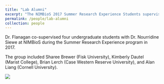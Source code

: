 ```yaml
---
title: "Lab Alumni"
excerpt: "The NIMBioS 2017 Summer Research Experience Students supervised by Dr. Flanagan<br/><img src='/images/sre2017_birdproj_700x534.png'>"
permalink: /people/lab-alumni
collection: people
---
```


Dr. Flanagan co-supervised four undergraduate students with Dr. Nourridine Siewe at NIMBioS during the Summer Research Experience program in 2017.

The group included Sharee Brewer (Fisk University), Kimberly Dautel (Marist College), Brian Lerch (Case Western Reserve University), and Alan Liang (Cornell University).

![]("/images/sre2017_birdproj_700x534.png")
